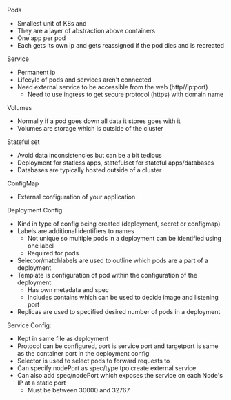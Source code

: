 Pods
- Smallest unit of K8s and
- They are a layer of abstraction above containers
- One app per pod
- Each gets its own ip and gets reassigned if the pod dies and is recreated

Service
- Permanent ip
- Lifecyle of pods and services aren't connected
- Need external service to be accessible from the web (http//ip:port)
	- Need to use ingress to get secure protocol (https) with domain name

Volumes
- Normally if a pod goes down all data it stores goes with it
- Volumes are storage which is outside of the cluster

Stateful set
- Avoid data inconsistencies but can be a bit tedious
- Deployment for statless apps, statefulset for stateful apps/databases
- Databases are typically hosted outside of a cluster

ConfigMap
- External configuration of your application

Deployment Config:
- Kind in type of config being created (deployment, secret or configmap)
- Labels are additional identifiers to names
	- Not unique so multiple pods in a deployment can be identified using one label
	- Required for pods
- Selector/matchlabels are used to outline which pods are a part of a deployment
- Template is configuration of pod within the configuration of the deployment
	- Has own metadata and spec
	- Includes contains which can be used to decide image and listening  port
- Replicas are used to specified desired number of pods in a deployment

Service Config:
- Kept in same file as deployment
- Protocol can be configured, port is service port and targetport is same as the container port in the deployment config
- Selector is used to select pods to forward requests to
- Can specify nodePort as spec/type tpo create external service
- Can also add spec/nodePort which exposes the service on each Node's IP at a static port
	- Must be between 30000 and 32767